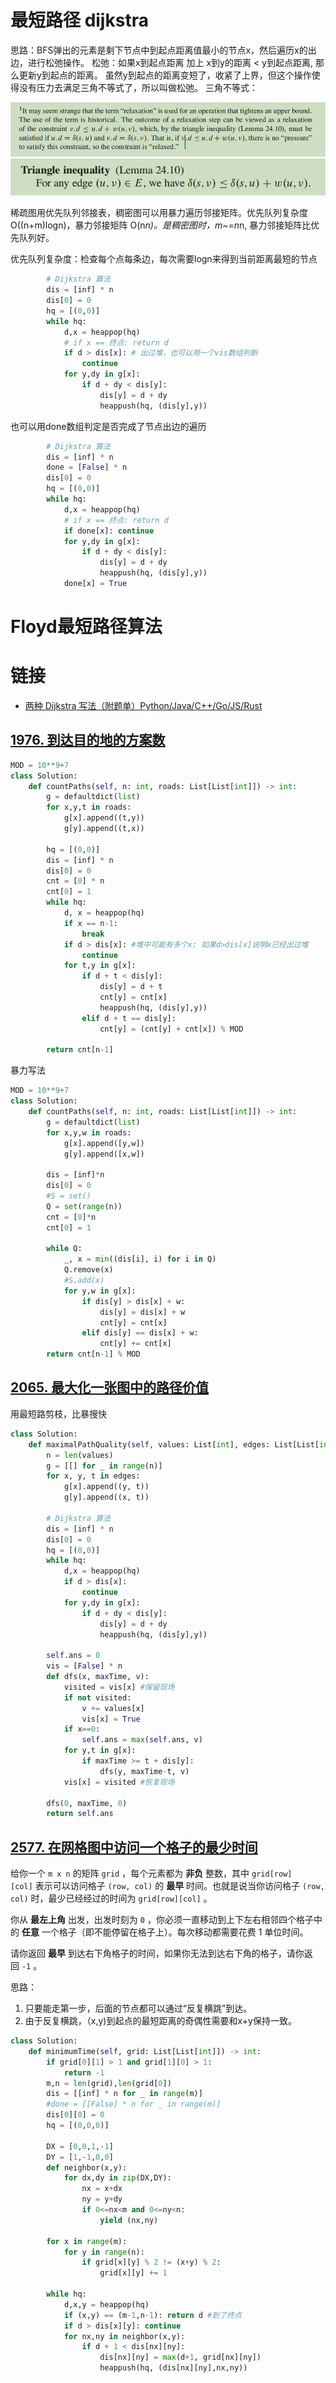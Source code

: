 # 最短路径 dijkstra

思路：BFS弹出的元素是剩下节点中到起点距离值最小的节点x，然后遍历x的出边，进行松弛操作。
松弛：如果x到起点距离 加上 x到y的距离 < y到起点距离, 那么更新y到起点的距离。 虽然y到起点的距离变短了，收紧了上界，但这个操作使得没有压力去满足三角不等式了，所以叫做松弛。
三角不等式：

![](../../../images/20240701133505.png)
![](../../../images/20240701134217.png)

稀疏图用优先队列邻接表，稠密图可以用暴力遍历邻接矩阵。优先队列复杂度O((n+m)logn)，暴力邻接矩阵 O(n*n)。是稠密图时，m~=n*n, 暴力邻接矩阵比优先队列好。

优先队列复杂度：检查每个点每条边，每次需要logn来得到当前距离最短的节点
```py
        # Dijkstra 算法
        dis = [inf] * n 
        dis[0] = 0
        hq = [(0,0)]
        while hq:
            d,x = heappop(hq)
            # if x == 终点: return d
            if d > dis[x]: # 出过堆，也可以用一个vis数组判断
                continue
            for y,dy in g[x]:
                if d + dy < dis[y]:
                    dis[y] = d + dy
                    heappush(hq, (dis[y],y))
```

也可以用done数组判定是否完成了节点出边的遍历
```py
        # Dijkstra 算法
        dis = [inf] * n
        done = [False] * n
        dis[0] = 0
        hq = [(0,0)]
        while hq:
            d,x = heappop(hq)
            # if x == 终点: return d
            if done[x]: continue
            for y,dy in g[x]:
                if d + dy < dis[y]:
                    dis[y] = d + dy
                    heappush(hq, (dis[y],y))
            done[x] = True
```

# Floyd最短路径算法

# 链接

- [两种 Dijkstra 写法（附题单）Python/Java/C++/Go/JS/Rust](https://leetcode.cn/problems/network-delay-time/solutions/2668220/liang-chong-dijkstra-xie-fa-fu-ti-dan-py-ooe8/)

## [1976\. 到达目的地的方案数](https://leetcode.cn/problems/number-of-ways-to-arrive-at-destination/)

```py
MOD = 10**9+7
class Solution:
    def countPaths(self, n: int, roads: List[List[int]]) -> int:
        g = defaultdict(list)
        for x,y,t in roads:
            g[x].append((t,y))
            g[y].append((t,x))

        hq = [(0,0)]
        dis = [inf] * n
        dis[0] = 0
        cnt = [0] * n
        cnt[0] = 1
        while hq:
            d, x = heappop(hq)
            if x == n-1: 
                break
            if d > dis[x]: #堆中可能有多个x; 如果d>dis[x]说明x已经出过堆
                continue
            for t,y in g[x]:
                if d + t < dis[y]:
                    dis[y] = d + t
                    cnt[y] = cnt[x]
                    heappush(hq, (dis[y],y)) 
                elif d + t == dis[y]:
                    cnt[y] = (cnt[y] + cnt[x]) % MOD

        return cnt[n-1]
```

暴力写法
```py
MOD = 10**9+7
class Solution:
    def countPaths(self, n: int, roads: List[List[int]]) -> int:
        g = defaultdict(list)
        for x,y,w in roads:
            g[x].append([y,w])
            g[y].append([x,w])
        
        dis = [inf]*n
        dis[0] = 0
        #S = set()
        Q = set(range(n))
        cnt = [0]*n
        cnt[0] = 1

        while Q:
            _, x = min((dis[i], i) for i in Q)
            Q.remove(x)
            #S.add(x)
            for y,w in g[x]:
                if dis[y] > dis[x] + w:
                    dis[y] = dis[x] + w
                    cnt[y] = cnt[x]
                elif dis[y] == dis[x] + w:
                    cnt[y] += cnt[x]
        return cnt[n-1] % MOD
```

## [2065\. 最大化一张图中的路径价值](https://leetcode.cn/problems/maximum-path-quality-of-a-graph/)

用最短路剪枝，比暴搜快
```py
class Solution:
    def maximalPathQuality(self, values: List[int], edges: List[List[int]], maxTime: int) -> int:
        n = len(values)
        g = [[] for _ in range(n)]
        for x, y, t in edges:
            g[x].append((y, t))
            g[y].append((x, t))

        # Dijkstra 算法
        dis = [inf] * n 
        dis[0] = 0
        hq = [(0,0)]
        while hq:
            d,x = heappop(hq)
            if d > dis[x]:
                continue
            for y,dy in g[x]:
                if d + dy < dis[y]:
                    dis[y] = d + dy
                    heappush(hq, (dis[y],y))

        self.ans = 0
        vis = [False] * n
        def dfs(x, maxTime, v):
            visited = vis[x] #保留现场
            if not visited:
                v += values[x]
                vis[x] = True
            if x==0:
                self.ans = max(self.ans, v)
            for y,t in g[x]:
                if maxTime >= t + dis[y]:
                    dfs(y, maxTime-t, v)
            vis[x] = visited #恢复现场

        dfs(0, maxTime, 0)
        return self.ans
```

## [2577\. 在网格图中访问一个格子的最少时间](https://leetcode.cn/problems/minimum-time-to-visit-a-cell-in-a-grid/)


给你一个 `m x n` 的矩阵 `grid` ，每个元素都为 **非负** 整数，其中 `grid[row][col]` 表示可以访问格子 `(row, col)` 的 **最早** 时间。也就是说当你访问格子 `(row, col)` 时，最少已经经过的时间为 `grid[row][col]` 。

你从 **最左上角** 出发，出发时刻为 `0` ，你必须一直移动到上下左右相邻四个格子中的 **任意** 一个格子（即不能停留在格子上）。每次移动都需要花费 1 单位时间。

请你返回 **最早** 到达右下角格子的时间，如果你无法到达右下角的格子，请你返回 `-1` 。

思路：
1. 只要能走第一步，后面的节点都可以通过“反复横跳”到达。
2. 由于反复横跳，（x,y)到起点的最短距离的奇偶性需要和x+y保持一致。

```py
class Solution:
    def minimumTime(self, grid: List[List[int]]) -> int:
        if grid[0][1] > 1 and grid[1][0] > 1:
            return -1
        m,n = len(grid),len(grid[0])
        dis = [[inf] * n for _ in range(m)]
        #done = [[False] * n for _ in range(m)]
        dis[0][0] = 0
        hq = [(0,0,0)]

        DX = [0,0,1,-1]
        DY = [1,-1,0,0]
        def neighbor(x,y):
            for dx,dy in zip(DX,DY):
                nx = x+dx
                ny = y+dy
                if 0<=nx<m and 0<=ny<n:
                    yield (nx,ny)

        for x in range(m):
            for y in range(n):
                if grid[x][y] % 2 != (x+y) % 2:
                    grid[x][y] += 1

        while hq:
            d,x,y = heappop(hq)
            if (x,y) == (m-1,n-1): return d #到了终点
            if d > dis[x][y]: continue
            for nx,ny in neighbor(x,y):
                if d + 1 < dis[nx][ny]:
                    dis[nx][ny] = max(d+1, grid[nx][ny])
                    heappush(hq, (dis[nx][ny],nx,ny))
```
